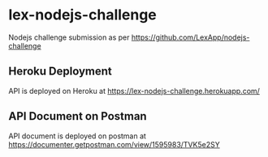 # lex-nodejs-challenge
Nodejs challenge submission as per https://github.com/LexApp/nodejs-challenge

## Heroku Deployment
API is deployed on Heroku at https://lex-nodejs-challenge.herokuapp.com/

## API Document on Postman
API document is deployed on postman at https://documenter.getpostman.com/view/1595983/TVK5e2SY
